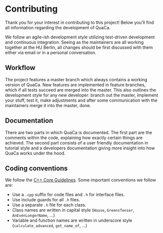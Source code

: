 # Contributing

Thank you for your interest in contributing to this project!
Below you'll find all information regarding the development of QuaCa.

We follow an agile-ish development style utilizing test-driven development and continuous integration.
Seeing as the maintainers are all working together at the HU Berlin, all changes 
should be first discussed with them either via email or in a personal conversation.

## Workflow
The project features a master branch which always contains a working version of QuaCa.
New features are implemented in feature branches, which if all tests succeed are merged into the master.
This also outlines the development style for any new developer: branch out the master, 
implement your stuff, test it, make adjustments and after some communication with the maintainers merge it into the master, done.

## Documentation
There are two parts in which QuaCa is documented.
The first part are the comments within the code, explaining how exactly certain things are achieved.
The second part consists of a user friendly documentation in tutorial style and a developers documentation giving more insight into how QuaCa works under the hood.

## Coding conventions
We follow the [C++ Core Guidelines](https://isocpp.github.io/CppCoreGuidelines/CppCoreGuidelines). 
Some important conventions we follow are:
* Use a `.cpp` suffix for code files and `.h` for interface files.
* Use include guards for all `.h` files.
* Use a separate `.h` file for each class.
* Class names are written in capital style (`House`, `GreensTensor`, `AnEvenLongerName`, ...)
* Variable and function names are written in underscore style (`calculate_advanced`, `get_name_of`, ...)